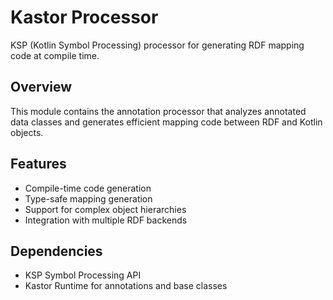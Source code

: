 # Kastor Processor

KSP (Kotlin Symbol Processing) processor for generating RDF mapping code at compile time.

## Overview

This module contains the annotation processor that analyzes annotated data classes and generates efficient mapping code between RDF and Kotlin objects.

## Features

- Compile-time code generation
- Type-safe mapping generation
- Support for complex object hierarchies
- Integration with multiple RDF backends

## Dependencies

- KSP Symbol Processing API
- Kastor Runtime for annotations and base classes